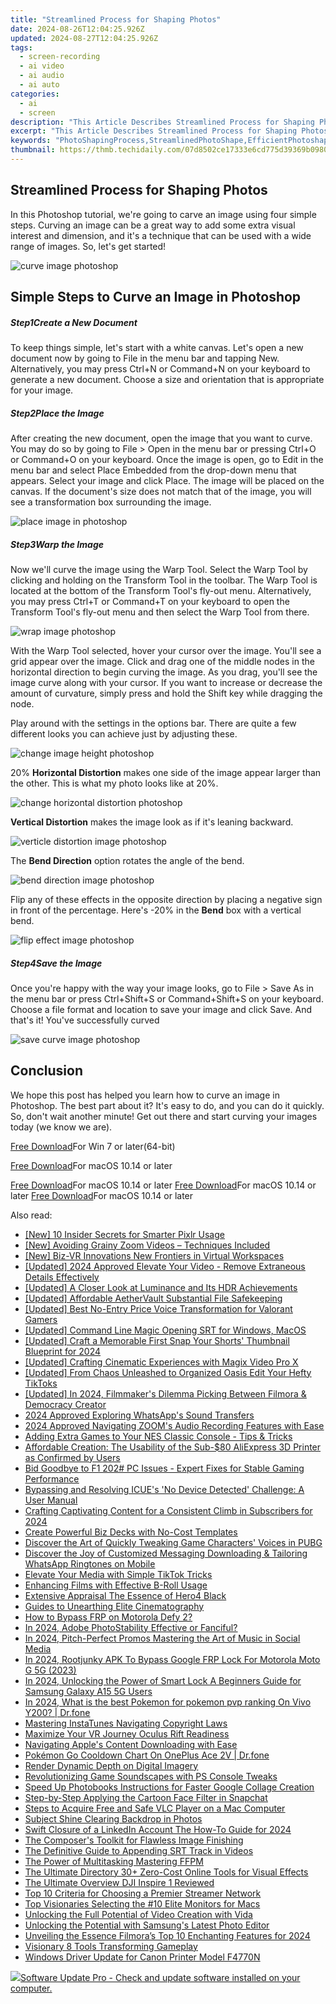```yaml
---
title: "Streamlined Process for Shaping Photos"
date: 2024-08-26T12:04:25.926Z
updated: 2024-08-27T12:04:25.926Z
tags: 
  - screen-recording
  - ai video
  - ai audio
  - ai auto
categories: 
  - ai
  - screen
description: "This Article Describes Streamlined Process for Shaping Photos"
excerpt: "This Article Describes Streamlined Process for Shaping Photos"
keywords: "PhotoShapingProcess,StreamlinedPhotoShape,EfficientPhotoshaping,QuickPhotoshapingTips,SimplifiedPhotoForming,OptimizedPhotoEditing,EffectivePhotoMolding"
thumbnail: https://thmb.techidaily.com/07d8502ce17333e6cd775d39369b0980ba5462f8a32cd1145e8a4d708fb6bf52.png
---
```


## Streamlined Process for Shaping Photos

In this Photoshop tutorial, we're going to carve an image using four simple steps. Curving an image can be a great way to add some extra visual interest and dimension, and it's a technique that can be used with a wide range of images. So, let's get started!

![curve image photoshop](https://images.wondershare.com/filmora/article-images/2022/09/curve-image-photoshop.jpg)

## Simple Steps to Curve an Image in Photoshop

##### Step1Create a New Document

To keep things simple, let's start with a white canvas. Let's open a new document now by going to File in the menu bar and tapping New. Alternatively, you may press Ctrl+N or Command+N on your keyboard to generate a new document. Choose a size and orientation that is appropriate for your image.

##### Step2Place the Image

After creating the new document, open the image that you want to curve. You may do so by going to File > Open in the menu bar or pressing Ctrl+O or Command+O on your keyboard. Once the image is open, go to Edit in the menu bar and select Place Embedded from the drop-down menu that appears. Select your image and click Place. The image will be placed on the canvas. If the document's size does not match that of the image, you will see a transformation box surrounding the image.

![place image in photoshop](https://images.wondershare.com/filmora/article-images/2022/09/place-image-in-photoshop.jpg)

##### Step3Warp the Image

Now we'll curve the image using the Warp Tool. Select the Warp Tool by clicking and holding on the Transform Tool in the toolbar. The Warp Tool is located at the bottom of the Transform Tool's fly-out menu. Alternatively, you may press Ctrl+T or Command+T on your keyboard to open the Transform Tool's fly-out menu and then select the Warp Tool from there.

![wrap image photoshop](https://images.wondershare.com/filmora/article-images/2022/09/wrap-image-photoshop.jpg)

With the Warp Tool selected, hover your cursor over the image. You'll see a grid appear over the image. Click and drag one of the middle nodes in the horizontal direction to begin curving the image. As you drag, you'll see the image curve along with your cursor. If you want to increase or decrease the amount of curvature, simply press and hold the Shift key while dragging the node.

Play around with the settings in the options bar. There are quite a few different looks you can achieve just by adjusting these.

![change image height photoshop](https://images.wondershare.com/filmora/article-images/2022/09/change-image-height-photoshop.jpg)

20% **Horizontal Distortion** makes one side of the image appear larger than the other. This is what my photo looks like at 20%.

![change horizontal distortion photoshop](https://images.wondershare.com/filmora/article-images/2022/09/change-horizontal-distortion-photoshop.jpg)

**Vertical Distortion** makes the image look as if it's leaning backward.

![verticle distortion image photoshop](https://images.wondershare.com/filmora/article-images/2022/09/verticle-distortion-image-photoshop.jpg)

The **Bend Direction** option rotates the angle of the bend.

![bend direction image photoshop](https://images.wondershare.com/filmora/article-images/2022/09/bend-direction-image-photoshop.jpg)

Flip any of these effects in the opposite direction by placing a negative sign in front of the percentage. Here's -20% in the **Bend** box with a vertical bend.

![flip effect image photoshop](https://images.wondershare.com/filmora/article-images/2022/09/flip-effect-image-photoshop.jpg)

##### Step4Save the Image

Once you're happy with the way your image looks, go to File > Save As in the menu bar or press Ctrl+Shift+S or Command+Shift+S on your keyboard. Choose a file format and location to save your image and click Save. And that's it! You've successfully curved

![save curve image photoshop](https://images.wondershare.com/filmora/article-images/2022/09/save-curve-image-photoshop.jpg)

## Conclusion

We hope this post has helped you learn how to curve an image in Photoshop. The best part about it? It's easy to do, and you can do it quickly. So, don't wait another minute! Get out there and start curving your images today (we know we are).

[Free Download](https://tools.techidaily.com/wondershare/filmora/download/)For Win 7 or later(64-bit)

[Free Download](https://tools.techidaily.com/wondershare/filmora/download/)For macOS 10.14 or later

[Free Download](https://tools.techidaily.com/wondershare/filmora/download/)For macOS 10.14 or later [Free Download](https://tools.techidaily.com/wondershare/filmora/download/)For macOS 10.14 or later [Free Download](https://tools.techidaily.com/wondershare/filmora/download/)For macOS 10.14 or later

<ins class="adsbygoogle"
     style="display:block"
     data-ad-format="autorelaxed"
     data-ad-client="ca-pub-7571918770474297"
     data-ad-slot="1223367746"></ins>

<ins class="adsbygoogle"
     style="display:block"
     data-ad-format="autorelaxed"
     data-ad-client="ca-pub-7571918770474297"
     data-ad-slot="1223367746"></ins>



<ins class="adsbygoogle"
     style="display:block"
     data-ad-client="ca-pub-7571918770474297"
     data-ad-slot="8358498916"
     data-ad-format="auto"
     data-full-width-responsive="true"></ins>


<span class="atpl-alsoreadstyle">Also read:</span>
<div><ul>
<li><a href="https://extra-resources.techidaily.com/new-10-insider-secrets-for-smarter-pixlr-usage/"><u>[New] 10 Insider Secrets for Smarter Pixlr Usage</u></a></li>
<li><a href="https://extra-resources.techidaily.com/new-avoiding-grainy-zoom-videos-techniques-included/"><u>[New] Avoiding Grainy Zoom Videos – Techniques Included</u></a></li>
<li><a href="https://extra-resources.techidaily.com/new-biz-vr-innovations-new-frontiers-in-virtual-workspaces/"><u>[New] Biz-VR Innovations  New Frontiers in Virtual Workspaces</u></a></li>
<li><a href="https://screen-recording.techidaily.com/updated-2024-approved-elevate-your-video-remove-extraneous-details-effectively/"><u>[Updated] 2024 Approved  Elevate Your Video - Remove Extraneous Details Effectively</u></a></li>
<li><a href="https://extra-resources.techidaily.com/updated-a-closer-look-at-luminance-and-its-hdr-achievements/"><u>[Updated] A Closer Look at Luminance and Its HDR Achievements</u></a></li>
<li><a href="https://extra-resources.techidaily.com/updated-affordable-aethervault-substantial-file-safekeeping/"><u>[Updated] Affordable AetherVault  Substantial File Safekeeping</u></a></li>
<li><a href="https://extra-resources.techidaily.com/updated-best-no-entry-price-voice-transformation-for-valorant-gamers/"><u>[Updated] Best No-Entry Price Voice Transformation for Valorant Gamers</u></a></li>
<li><a href="https://extra-resources.techidaily.com/updated-command-line-magic-opening-srt-for-windows-macos/"><u>[Updated] Command Line Magic  Opening SRT for Windows, MacOS</u></a></li>
<li><a href="https://facebook-video-share.techidaily.com/updated-craft-a-memorable-first-snap-your-shorts-thumbnail-blueprint-for-2024/"><u>[Updated] Craft a Memorable First Snap  Your Shorts' Thumbnail Blueprint for 2024</u></a></li>
<li><a href="https://extra-resources.techidaily.com/updated-crafting-cinematic-experiences-with-magix-video-pro-x/"><u>[Updated] Crafting Cinematic Experiences with Magix Video Pro X</u></a></li>
<li><a href="https://vp-tips.techidaily.com/updated-from-chaos-unleashed-to-organized-oasis-edit-your-hefty-tiktoks/"><u>[Updated] From Chaos Unleashed to Organized Oasis  Edit Your Hefty TikToks</u></a></li>
<li><a href="https://screen-mirroring-recording.techidaily.com/updated-in-2024-filmmakers-dilemma-picking-between-filmora-and-democracy-creator/"><u>[Updated] In 2024, Filmmaker's Dilemma  Picking Between Filmora & Democracy Creator</u></a></li>
<li><a href="https://some-knowledge.techidaily.com/2024-approved-exploring-whatsapps-sound-transfers/"><u>2024 Approved  Exploring WhatsApp's Sound Transfers</u></a></li>
<li><a href="https://on-screen-recording.techidaily.com/2024-approved-navigating-zooms-audio-recording-features-with-ease/"><u>2024 Approved  Navigating ZOOM's Audio Recording Features with Ease</u></a></li>
<li><a href="https://buynow-reviews.techidaily.com/adding-extra-games-to-your-nes-classic-console-tips-and-tricks/"><u>Adding Extra Games to Your NES Classic Console - Tips & Tricks</u></a></li>
<li><a href="https://hardware-tips.techidaily.com/affordable-creation-the-usability-of-the-sub-80-aliexpress-3d-printer-as-confirmed-by-users/"><u>Affordable Creation: The Usability of the Sub-$80 AliExpress 3D Printer as Confirmed by Users</u></a></li>
<li><a href="https://win-answers.techidaily.com/bid-goodbye-to-f1-202-pc-issues-expert-fixes-for-stable-gaming-performance/"><u>Bid Goodbye to F1 202# PC Issues - Expert Fixes for Stable Gaming Performance</u></a></li>
<li><a href="https://win-howtos.techidaily.com/bypassing-and-resolving-icues-no-device-detected-challenge-a-user-manual/"><u>Bypassing and Resolving ICUE's 'No Device Detected' Challenge: A User Manual</u></a></li>
<li><a href="https://extra-resources.techidaily.com/crafting-captivating-content-for-a-consistent-climb-in-subscribers-for-2024/"><u>Crafting Captivating Content for a Consistent Climb in Subscribers for 2024</u></a></li>
<li><a href="https://extra-resources.techidaily.com/create-powerful-biz-decks-with-no-cost-templates/"><u>Create Powerful Biz Decks with No-Cost Templates</u></a></li>
<li><a href="https://extra-resources.techidaily.com/discover-the-art-of-quickly-tweaking-game-characters-voices-in-pubg/"><u>Discover the Art of Quickly Tweaking Game Characters' Voices in PUBG</u></a></li>
<li><a href="https://extra-resources.techidaily.com/discover-the-joy-of-customized-messaging-downloading-and-tailoring-whatsapp-ringtones-on-mobile/"><u>Discover the Joy of Customized Messaging  Downloading & Tailoring WhatsApp Ringtones on Mobile</u></a></li>
<li><a href="https://extra-resources.techidaily.com/elevate-your-media-with-simple-tiktok-tricks/"><u>Elevate Your Media with Simple TikTok Tricks</u></a></li>
<li><a href="https://extra-resources.techidaily.com/enhancing-films-with-effective-b-roll-usage/"><u>Enhancing Films with Effective B-Roll Usage</u></a></li>
<li><a href="https://extra-resources.techidaily.com/extensive-appraisal-the-essence-of-hero4-black/"><u>Extensive Appraisal  The Essence of Hero4 Black</u></a></li>
<li><a href="https://extra-resources.techidaily.com/guides-to-unearthing-elite-cinematography/"><u>Guides to Unearthing Elite Cinematography</u></a></li>
<li><a href="https://android-frp.techidaily.com/how-to-bypass-frp-on-motorola-defy-2-by-drfone-android/"><u>How to Bypass FRP on Motorola Defy 2?</u></a></li>
<li><a href="https://extra-resources.techidaily.com/in-2024-adobe-photostability-effective-or-fanciful/"><u>In 2024, Adobe PhotoStability  Effective or Fanciful?</u></a></li>
<li><a href="https://instagram-videos.techidaily.com/in-2024-pitch-perfect-promos-mastering-the-art-of-music-in-social-media/"><u>In 2024, Pitch-Perfect Promos  Mastering the Art of Music in Social Media</u></a></li>
<li><a href="https://android-unlock.techidaily.com/in-2024-rootjunky-apk-to-bypass-google-frp-lock-for-motorola-moto-g-5g-2023-by-drfone-android/"><u>In 2024, Rootjunky APK To Bypass Google FRP Lock For Motorola Moto G 5G (2023)</u></a></li>
<li><a href="https://android-unlock.techidaily.com/in-2024-unlocking-the-power-of-smart-lock-a-beginners-guide-for-samsung-galaxy-a15-5g-users-by-drfone-android/"><u>In 2024, Unlocking the Power of Smart Lock A Beginners Guide for Samsung Galaxy A15 5G Users</u></a></li>
<li><a href="https://change-location.techidaily.com/in-2024-what-is-the-best-pokemon-for-pokemon-pvp-ranking-on-vivo-y200-drfone-by-drfone-virtual-android/"><u>In 2024, What is the best Pokemon for pokemon pvp ranking On Vivo Y200? | Dr.fone</u></a></li>
<li><a href="https://extra-resources.techidaily.com/mastering-instatunes-navigating-copyright-laws/"><u>Mastering InstaTunes  Navigating Copyright Laws</u></a></li>
<li><a href="https://extra-resources.techidaily.com/maximize-your-vr-journey-oculus-rift-readiness/"><u>Maximize Your VR Journey  Oculus Rift Readiness</u></a></li>
<li><a href="https://extra-resources.techidaily.com/navigating-apples-content-downloading-with-ease/"><u>Navigating Apple's Content Downloading with Ease</u></a></li>
<li><a href="https://android-pokemon-go.techidaily.com/pokemon-go-cooldown-chart-on-oneplus-ace-2v-drfone-by-drfone-virtual-android/"><u>Pokémon Go Cooldown Chart On OnePlus Ace 2V | Dr.fone</u></a></li>
<li><a href="https://extra-resources.techidaily.com/render-dynamic-depth-on-digital-imagery/"><u>Render Dynamic Depth on Digital Imagery</u></a></li>
<li><a href="https://extra-resources.techidaily.com/revolutionizing-game-soundscapes-with-ps-console-tweaks/"><u>Revolutionizing Game Soundscapes with PS Console Tweaks</u></a></li>
<li><a href="https://extra-resources.techidaily.com/speed-up-photobooks-instructions-for-faster-google-collage-creation/"><u>Speed Up Photobooks  Instructions for Faster Google Collage Creation</u></a></li>
<li><a href="https://extra-resources.techidaily.com/step-by-step-applying-the-cartoon-face-filter-in-snapchat/"><u>Step-by-Step  Applying the Cartoon Face Filter in Snapchat</u></a></li>
<li><a href="https://extra-resources.techidaily.com/steps-to-acquire-free-and-safe-vlc-player-on-a-mac-computer/"><u>Steps to Acquire Free and Safe VLC Player on a Mac Computer</u></a></li>
<li><a href="https://extra-resources.techidaily.com/subject-shine-clearing-backdrop-in-photos/"><u>Subject Shine  Clearing Backdrop in Photos</u></a></li>
<li><a href="https://some-approaches.techidaily.com/swift-closure-of-a-linkedin-account-the-how-to-guide-for-2024/"><u>Swift Closure of a LinkedIn Account  The How-To Guide for 2024</u></a></li>
<li><a href="https://extra-resources.techidaily.com/the-composers-toolkit-for-flawless-image-finishing/"><u>The Composer's Toolkit for Flawless Image Finishing</u></a></li>
<li><a href="https://extra-resources.techidaily.com/the-definitive-guide-to-appending-srt-track-in-videos/"><u>The Definitive Guide to Appending SRT Track in Videos</u></a></li>
<li><a href="https://extra-resources.techidaily.com/the-power-of-multitasking-mastering-ffpm/"><u>The Power of Multitasking  Mastering FFPM</u></a></li>
<li><a href="https://extra-resources.techidaily.com/the-ultimate-directory-30plus-zero-cost-online-tools-for-visual-effects/"><u>The Ultimate Directory  30+ Zero-Cost Online Tools for Visual Effects</u></a></li>
<li><a href="https://extra-resources.techidaily.com/the-ultimate-overview-dji-inspire-1-reviewed/"><u>The Ultimate Overview  DJI Inspire 1 Reviewed</u></a></li>
<li><a href="https://extra-resources.techidaily.com/top-10-criteria-for-choosing-a-premier-streamer-network/"><u>Top 10 Criteria for Choosing a Premier Streamer Network</u></a></li>
<li><a href="https://extra-resources.techidaily.com/top-visionaries-selecting-the-10-elite-monitors-for-macs/"><u>Top Visionaries  Selecting the #10 Elite Monitors for Macs</u></a></li>
<li><a href="https://extra-resources.techidaily.com/unlocking-the-full-potential-of-video-creation-with-vida/"><u>Unlocking the Full Potential of Video Creation with Vida</u></a></li>
<li><a href="https://extra-resources.techidaily.com/unlocking-the-potential-with-samsungs-latest-photo-editor/"><u>Unlocking the Potential with Samsung's Latest Photo Editor</u></a></li>
<li><a href="https://some-skills.techidaily.com/unveiling-the-essence-filmoras-top-10-enchanting-features-for-2024/"><u>Unveiling the Essence  Filmora’s Top 10 Enchanting Features for 2024</u></a></li>
<li><a href="https://extra-resources.techidaily.com/visionary-8-tools-transforming-gameplay/"><u>Visionary 8 Tools Transforming Gameplay</u></a></li>
<li><a href="https://driver-install.techidaily.com/windows-driver-update-for-canon-printer-model-f4770n/"><u>Windows Driver Update for Canon Printer Model F4770N</u></a></li>
</ul></div>

<!-- affiliate ads begin -->
<a href="https://order.glarysoft.com/order/checkout.php?PRODS=4691139&QTY=1&AFFILIATE=108875&CART=1"><img src="https://secure.avangate.com/images/merchant/6734fa703f6633ab896eecbdfad8953a/products/SU-200-1.png" border="0">Software Update Pro - Check and update software installed on your computer. </a>
<!-- affiliate ads end -->